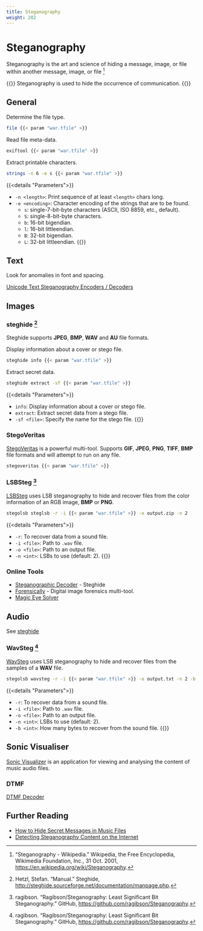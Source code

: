 ```yaml
---
title: Steganography
weight: 202
---
```


# Steganography

Steganography is the art and science
of hiding a message,
image,
or file
within another message,
image,
or file
[^steganography-wiki]

{{<note>}}
Steganography is used to hide
the occurrence of communication.
{{</note>}}

## General

Determine the file type.

```sh
file {{< param "war.tfile" >}}
```

Read file meta-data.

```sh
exiftool {{< param "war.tfile" >}}
```

Extract printable characters.

```sh
strings -n 6 -e s {{< param "war.tfile" >}}
```
{{<details "Parameters">}}
- `-n <length>`: Print sequence of at least `<length>` chars long.
- `-e <encoding>`: Character encoding of the strings that are to be found.
    - `s`: single-7-bit-byte characters (ASCII, ISO 8859, etc., default).
    - `S`: single-8-bit-byte characters.
    - `b`: 16-bit bigendian.
    - `l`: 16-bit littleendian.
    - `B`: 32-bit bigendian.
    - `L`: 32-bit littleendian.
{{</details>}}

## Text

Look for anomalies in font and spacing.

[Unicode Text Steganography Encoders / Decoders](https://www.irongeek.com/i.php?page=security/unicode-steganography-homoglyph-encoder)

## Images

### steghide [^steghide]

Steghide supports **JPEG**, **BMP**, **WAV** and **AU** file formats.

Display information about a cover or stego file.

```sh
steghide info {{< param "war.tfile" >}}
```

Extract secret data.

```sh
steghide extract -sf {{< param "war.tfile" >}}
```

{{<details "Parameters">}}
- `info`: Display information about a cover or stego file.
- `extract`: Extract secret data from a stego file.
- `-sf <file>`:  Specify the name for the stego file.
{{</details>}}

### StegoVeritas

[StegoVeritas](https://github.com/bannsec/stegoVeritas) is a powerful multi-tool.
Supports **GIF**, **JPEG**, **PNG**, **TIFF**, **BMP** file formats
and will attempt to
run on any file.

```sh
stegoveritas {{< param "war.tfile" >}}
```

### LSBSteg [^stegolsb]

[LSBSteg](https://github.com/ragibson/Steganography#lsbsteg) uses LSB steganography
to hide and recover files
from the color information
of an RGB image,
**BMP** or **PNG**.

```sh
stegolsb steglsb -r -i {{< param "war.tfile" >}} -o output.zip -n 2
```
{{<details "Parameters">}}
- `-r`: To recover data from a sound file.
- `-i <file>`: Path to `.wav` file.
- `-o <file>`: Path to an output file.
- `-n <int>`: LSBs to use (default: 2).
{{</details>}}

### Online Tools

- [Steganographic Decoder](https://futureboy.us/stegano/decinput.html) - Steghide
- [Forensically](https://29a.ch/photo-forensics/) - Digital image forensics multi-tool.
- [Magic Eye Solver](https://magiceye.ecksdee.co.uk/)

## Audio

See [steghide](#steghide-steghide)

### WavSteg [^stegolsb]

[WavSteg](https://github.com/ragibson/Steganography#WavSteg) uses LSB steganography
to hide and recover files
from the samples of a **WAV** file.

```sh
stegolsb wavsteg -r -i {{< param "war.tfile" >}} -o output.txt -n 2 -b 5589889
```
{{<details "Parameters">}}
- `-r`: To recover data from a sound file.
- `-i <file>`: Path to `.wav` file.
- `-o <file>`: Path to an output file.
- `-n <int>`: LSBs to use (default: 2).
- `-b <int>`: How many bytes to recover from the sound file.
{{</details>}}

## Sonic Visualiser

[Sonic Visualizer](https://www.sonicvisualiser.org/) is an application
for viewing and analysing
the content of music audio files.

### DTMF

[DTMF Decoder](https://unframework.github.io/dtmf-detect/)

## Further Reading

- [How to Hide Secret Messages in Music Files](https://www.iicybersecurity.com/audio-steganography.html)
- [Detecting Steganography Content on the Internet](http://niels.xtdnet.nl/papers/detecting.pdf)

[^steganography-wiki]: “Steganography - Wikipedia.” Wikipedia, the Free Encyclopedia, Wikimedia Foundation, Inc., 31 Oct. 2001, https://en.wikipedia.org/wiki/Steganography.
[^steghide]: Hetzl, Stefan. “Manual.” Steghide, http://steghide.sourceforge.net/documentation/manpage.php.
[^stegolsb]: ragibson. “Ragibson/Steganography: Least Significant Bit Steganography.” GitHub, https://github.com/ragibson/Steganography.
